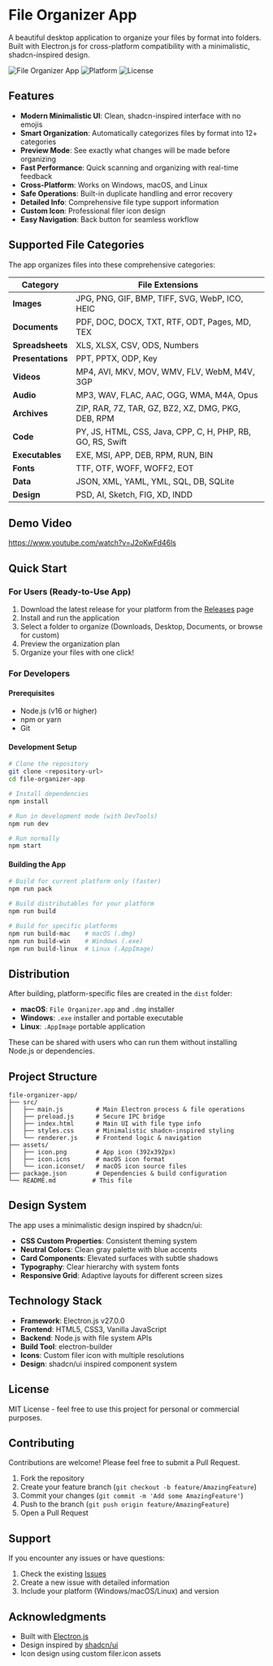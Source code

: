 # File Organizer App

A beautiful desktop application to organize your files by format into folders. Built with Electron.js for cross-platform compatibility with a minimalistic, shadcn-inspired design.

![File Organizer App](https://img.shields.io/badge/Electron-v27.0.0-blue)
![Platform](https://img.shields.io/badge/platform-Windows%20%7C%20macOS%20%7C%20Linux-lightgrey)
![License](https://img.shields.io/badge/license-MIT-green)

## Features

- **Modern Minimalistic UI**: Clean, shadcn-inspired interface with no emojis
- **Smart Organization**: Automatically categorizes files by format into 12+ categories
- **Preview Mode**: See exactly what changes will be made before organizing
- **Fast Performance**: Quick scanning and organizing with real-time feedback
- **Cross-Platform**: Works on Windows, macOS, and Linux
- **Safe Operations**: Built-in duplicate handling and error recovery
- **Detailed Info**: Comprehensive file type support information
- **Custom Icon**: Professional filer icon design
- **Easy Navigation**: Back button for seamless workflow

## Supported File Categories

The app organizes files into these comprehensive categories:

| Category | File Extensions |
|----------|----------------|
| **Images** | JPG, PNG, GIF, BMP, TIFF, SVG, WebP, ICO, HEIC |
| **Documents** | PDF, DOC, DOCX, TXT, RTF, ODT, Pages, MD, TEX |
| **Spreadsheets** | XLS, XLSX, CSV, ODS, Numbers |
| **Presentations** | PPT, PPTX, ODP, Key |
| **Videos** | MP4, AVI, MKV, MOV, WMV, FLV, WebM, M4V, 3GP |
| **Audio** | MP3, WAV, FLAC, AAC, OGG, WMA, M4A, Opus |
| **Archives** | ZIP, RAR, 7Z, TAR, GZ, BZ2, XZ, DMG, PKG, DEB, RPM |
| **Code** | PY, JS, HTML, CSS, Java, CPP, C, H, PHP, RB, GO, RS, Swift |
| **Executables** | EXE, MSI, APP, DEB, RPM, RUN, BIN |
| **Fonts** | TTF, OTF, WOFF, WOFF2, EOT |
| **Data** | JSON, XML, YAML, YML, SQL, DB, SQLite |
| **Design** | PSD, AI, Sketch, FIG, XD, INDD |

## Demo Video

https://www.youtube.com/watch?v=J2oKwFd46ls

## Quick Start

### For Users (Ready-to-Use App)
1. Download the latest release for your platform from the [Releases](../../releases) page
2. Install and run the application
3. Select a folder to organize (Downloads, Desktop, Documents, or browse for custom)
4. Preview the organization plan
5. Organize your files with one click!

### For Developers

#### Prerequisites
- Node.js (v16 or higher)
- npm or yarn
- Git

#### Development Setup
```bash
# Clone the repository
git clone <repository-url>
cd file-organizer-app

# Install dependencies
npm install

# Run in development mode (with DevTools)
npm run dev

# Run normally
npm start
```

#### Building the App
```bash
# Build for current platform only (faster)
npm run pack

# Build distributables for your platform
npm run build

# Build for specific platforms
npm run build-mac    # macOS (.dmg)
npm run build-win    # Windows (.exe)
npm run build-linux  # Linux (.AppImage)
```

## Distribution

After building, platform-specific files are created in the `dist` folder:
- **macOS**: `File Organizer.app` and `.dmg` installer
- **Windows**: `.exe` installer and portable executable
- **Linux**: `.AppImage` portable application

These can be shared with users who can run them without installing Node.js or dependencies.

## Project Structure

```
file-organizer-app/
├── src/
│   ├── main.js         # Main Electron process & file operations
│   ├── preload.js      # Secure IPC bridge
│   ├── index.html      # Main UI with file type info
│   ├── styles.css      # Minimalistic shadcn-inspired styling
│   └── renderer.js     # Frontend logic & navigation
├── assets/
│   ├── icon.png        # App icon (392x392px)
│   ├── icon.icns       # macOS icon format
│   └── icon.iconset/   # macOS icon source files
├── package.json        # Dependencies & build configuration
└── README.md          # This file
```

## Design System

The app uses a minimalistic design inspired by shadcn/ui:
- **CSS Custom Properties**: Consistent theming system
- **Neutral Colors**: Clean gray palette with blue accents
- **Card Components**: Elevated surfaces with subtle shadows
- **Typography**: Clear hierarchy with system fonts
- **Responsive Grid**: Adaptive layouts for different screen sizes

## Technology Stack

- **Framework**: Electron.js v27.0.0
- **Frontend**: HTML5, CSS3, Vanilla JavaScript
- **Backend**: Node.js with file system APIs
- **Build Tool**: electron-builder
- **Icons**: Custom filer icon with multiple resolutions
- **Design**: shadcn/ui inspired component system

## License

MIT License - feel free to use this project for personal or commercial purposes.

## Contributing

Contributions are welcome! Please feel free to submit a Pull Request.

1. Fork the repository
2. Create your feature branch (`git checkout -b feature/AmazingFeature`)
3. Commit your changes (`git commit -m 'Add some AmazingFeature'`)
4. Push to the branch (`git push origin feature/AmazingFeature`)
5. Open a Pull Request

## Support

If you encounter any issues or have questions:
1. Check the existing [Issues](../../issues)
2. Create a new issue with detailed information
3. Include your platform (Windows/macOS/Linux) and version

## Acknowledgments

- Built with [Electron.js](https://electronjs.org/)
- Design inspired by [shadcn/ui](https://ui.shadcn.com/)
- Icon design using custom filer.icon assets
